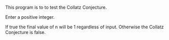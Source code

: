 This program is to to test the Collatz Conjecture.

Enter a positive integer.

If true the final value of n will be 1 regardless of input.
Otherwise the Collatz Conjecture is false.